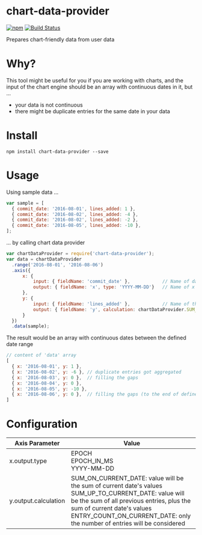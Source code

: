 # chart-data-provider
[![npm](https://img.shields.io/npm/v/chart-data-provider.svg?style=flat)](https://npmjs.com/package/chart-data-provider)
[![Build Status](https://travis-ci.org/akos-sereg/chart-data-provider.png)](https://travis-ci.org/akos-sereg/chart-data-provider) 

Prepares chart-friendly data from user data

# Why?

This tool might be useful for you if you are working with charts, and the input of the chart engine should be an array with continuous dates in it, but ...
- your data is not continuous
- there might be duplicate entries for the same date in your data

# Install

```
npm install chart-data-provider --save
```

# Usage

Using sample data ...

```javascript
var sample = [
  { commit_date: '2016-08-01', lines_added: 1 },
  { commit_date: '2016-08-02', lines_added: -4 }, 
  { commit_date: '2016-08-02', lines_added: -2 },
  { commit_date: '2016-08-05', lines_added: -10 },
];
```

... by calling chart data provider

```javascript
var chartDataProvider = require('chart-data-provider');
var data = chartDataProvider
  .range('2016-08-01', '2016-08-06')
  .axis({ 
      x: { 
          input: { fieldName: 'commit_date' },            // Name of date field in user data
          output: { fieldName: 'x', type: 'YYYY-MM-DD'}   // Name of x axis in result, and the format
      }, 
      y: { 
          input: { fieldName: 'lines_added' },            // Name of the property we want to aggregate
          output: { fieldName: 'y', calculation: chartDataProvider.SUM_ON_CURRENT_DATE } // The way we aggregate
      } 
  })
  .data(sample);

```

The result would be an array with continuous dates between the defined date range

```javascript
// content of 'data' array
[
  { x: '2016-08-01', y: 1 },
  { x: '2016-08-02', y: -6 }, // duplicate entries got aggregated
  { x: '2016-08-03', y: 0 },  // filling the gaps
  { x: '2016-08-04', y: 0 },
  { x: '2016-08-05', y: -10 },
  { x: '2016-08-06', y: 0 },  // filling the gaps (to the end of defined date range)
]

```
# Configuration

| Axis Parameter  | Value |
| ------------- | ------------- |
| x.output.type  | EPOCH<br/>EPOCH_IN_MS<br/>YYYY-MM-DD  |
| y.output.calculation  | SUM_ON_CURRENT_DATE: value will be the sum of current date's values<br/>SUM_UP_TO_CURRENT_DATE: value will be the sum of all previous entries, plus the sum of current date's values <br/>ENTRY_COUNT_ON_CURRENT_DATE: only the number of entries will be considered<br/>  |
